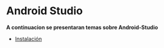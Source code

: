 # Android Studio

**A continuacion se presentaran temas sobre Android-Studio**
* [Instalación](https://github.com/FranciscoRam/Android-Studio/blob/master/contenido/Instalacion.md)
